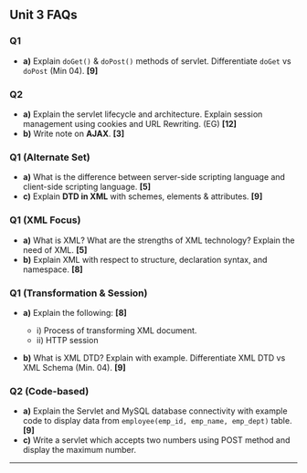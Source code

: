 ## Unit 3 FAQs

### Q1

* **a)** Explain `doGet()` & `doPost()` methods of servlet. Differentiate `doGet` vs `doPost` (Min 04). **\[9]**

### Q2

* **a)** Explain the servlet lifecycle and architecture. Explain session management using cookies and URL Rewriting. (EG) **\[12]**
* **b)** Write note on **AJAX**. **\[3]**

### Q1 (Alternate Set)

* **a)** What is the difference between server-side scripting language and client-side scripting language. **\[5]**
* **c)** Explain **DTD in XML** with schemes, elements & attributes. **\[9]**

### Q1 (XML Focus)

* **a)** What is XML? What are the strengths of XML technology? Explain the need of XML. **\[5]**
* **b)** Explain XML with respect to structure, declaration syntax, and namespace. **\[8]**

### Q1 (Transformation & Session)

* **a)** Explain the following: **\[8]**

  * i) Process of transforming XML document.
  * ii) HTTP session
* **b)** What is XML DTD? Explain with example. Differentiate XML DTD vs XML Schema (Min. 04). **\[9]**

### Q2 (Code-based)

* **a)** Explain the Servlet and MySQL database connectivity with example code to display data from `employee(emp_id, emp_name, emp_dept)` table. **\[9]**
* **c)** Write a servlet which accepts two numbers using POST method and display the maximum number.

---


